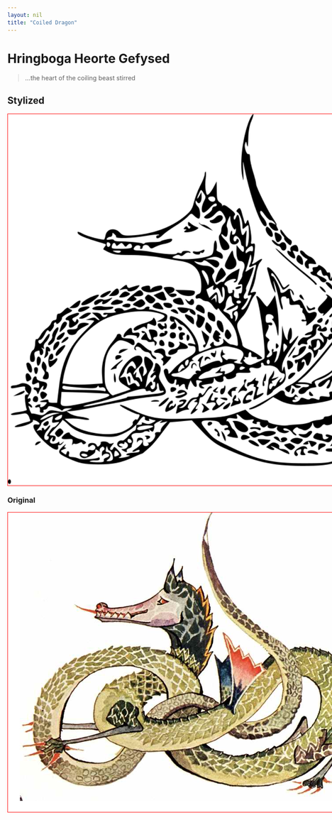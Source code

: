 ```yaml
---
layout: nil
title: "Coiled Dragon"
---
```


<h1>Hringboga Heorte Gefysed</h1>
<blockquote>...the heart of the coiling beast stirred</blockquote>

<h2>Stylized</h2>
<div style="width:1024px;border:1px solid red;"><img src="/images/posts/tolkein-hobbit-jacket-invert1.svg" width="1024px" style="max-width:1024px;"/></div>

<h3>Original</h3>
<div style="width:839px;border:1px solid red;"><img src="/images/serpent.png"/></div>